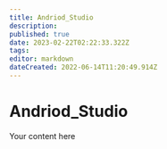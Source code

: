 ```yaml
---
title: Andriod_Studio
description: 
published: true
date: 2023-02-22T02:22:33.322Z
tags: 
editor: markdown
dateCreated: 2022-06-14T11:20:49.914Z
---
```


# Andriod_Studio
Your content here